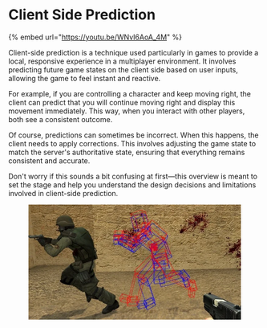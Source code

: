 # Client Side Prediction

{% embed url="https://youtu.be/WNvI6AoA_4M" %}

Client-side prediction is a technique used particularly in games to provide a local, responsive experience in a multiplayer environment. It involves predicting future game states on the client side based on user inputs, allowing the game to feel instant and reactive.

For example, if you are controlling a character and keep moving right, the client can predict that you will continue moving right and display this movement immediately. This way, when you interact with other players, both see a consistent outcome.

Of course, predictions can sometimes be incorrect. When this happens, the client needs to apply corrections. This involves adjusting the game state to match the server's authoritative state, ensuring that everything remains consistent and accurate.

Don't worry if this sounds a bit confusing at first—this overview is meant to set the stage and help you understand the design decisions and limitations involved in client-side prediction.

<figure><img src="../../.gitbook/assets/1715578825487.png" alt=""><figcaption></figcaption></figure>
